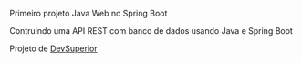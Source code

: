 Primeiro projeto Java Web no Spring Boot

Contruindo uma API REST com banco de dados usando Java e Spring Boot

Projeto de [DevSuperior](https://github.com/devsuperior/java-web-spring-2022)